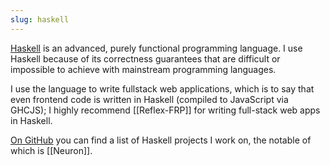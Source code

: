 ```yaml
---
slug: haskell
---
```


[Haskell](https://www.haskell.org/) is an advanced, purely functional programming language. I use Haskell because of its correctness guarantees that are difficult or impossible to achieve with mainstream programming languages.

I use the language to write fullstack web applications, which is to say that even frontend code is written in Haskell (compiled to JavaScript via GHCJS); I highly recommend [[Reflex-FRP]] for writing full-stack web apps in Haskell.

[On GitHub](https://github.com/srid) you can find a list of Haskell projects I work on, the notable of which is [[Neuron]].

